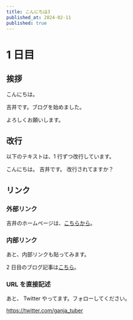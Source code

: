```yaml
---
title: こんにちは3
published_at: 2024-02-11
published: true
---
```



# 1 日目

## 挨拶

こんにちは。

吉井です。ブログを始めました。

よろしくお願いします。

## 改行

以下のテキストは、1 行ずつ改行しています。

こんにちは。
吉井です。
改行されてますか？

## リンク

### 外部リンク

吉井のホームページは、[こちらから](https://yoshii.pro/)。

### 内部リンク

あと、内部リンクも貼ってみます。

2 日目のブログ記事は[こちら](/blogs/blog-2)。

### URL を直接記述

あと、 Twitter やってます。フォローしてください。

https://twitter.com/ganja_tuber